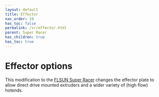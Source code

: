 ```yaml
---
layout: default
title: Effector
nav_order: 10
has_toc: false
permalink: /sr/effector.html
parent: Super Racer
has_children: true
has_toc: true
---
```


# Effector options

This modification to the [FLSUN Super Racer] changes the effector plate to allow direct drive mounted extruders and a wider variety of (high flow) hotends.

[FLSUN Super Racer]: https://s.click.aliexpress.com/e/_DCdslDF
